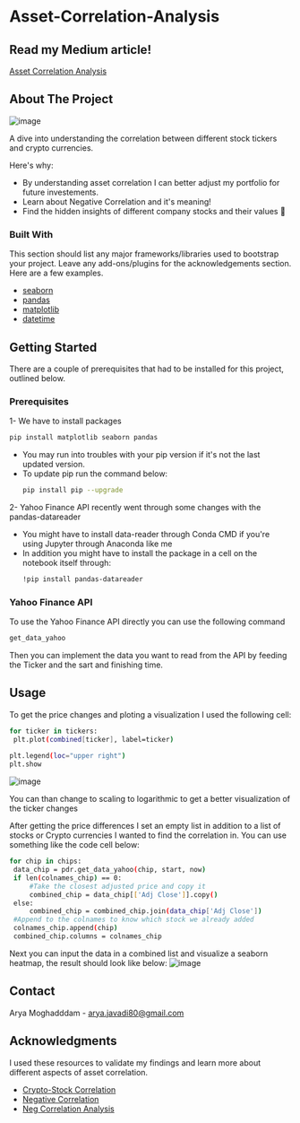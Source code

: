 # Asset-Correlation-Analysis

<div id="top"></div>

<!--
*** I'm using markdown "reference style" links for readability.
*** Reference links are enclosed in brackets [ ] instead of parentheses ( ).
*** See the bottom of this document for the declaration of the reference variables
*** for contributors-url, forks-url, etc. This is an optional, concise syntax you may use.
*** https://www.markdownguide.org/basic-syntax/#reference-style-links
-->

## Read my Medium article!

[Asset Correlation Analysis](https://medium.com/@arya.javadi80/asset-correlation-analysis-bce2b58ee0ae)

<!-- ABOUT THE PROJECT -->
## About The Project

![image](https://user-images.githubusercontent.com/63557848/155867059-dfc4407f-6cb9-4fba-97c2-d1736b7feba8.png)


A dive into understanding the correlation between different stock tickers and crypto currencies.

Here's why:
* By understanding asset correlation I can better adjust my portfolio for future investements.
* Learn about Negative Correlation and it's meaning!
* Find the hidden insights of different company stocks and their values :thinking:



### Built With

This section should list any major frameworks/libraries used to bootstrap your project. Leave any add-ons/plugins for the acknowledgements section. Here are a few examples.

* [seaborn](https://seaborn.pydata.org/)
* [pandas](https://pandas.pydata.org/)
* [matplotlib](https://matplotlib.org/)
* [datetime](https://docs.python.org/3/library/datetime.html)



<!-- GETTING STARTED -->
## Getting Started

There are a couple of prerequisites that had to be installed for this project, outlined below.

### Prerequisites

1- We have to install packages
  ```sh
  pip install matplotlib seaborn pandas 
  ```
- You may run into troubles with your pip version if it's not the last updated version.
- To update pip run the command below:
  ```sh
  pip install pip --upgrade
  ```
2- Yahoo Finance API recently went through some changes with the pandas-datareader
- You might have to install data-reader through Conda CMD if you're using Jupyter through Anaconda like me
- In addition you might have to install the package in a cell on the notebook itself through:
  ```sh
  !pip install pandas-datareader
  ```
### Yahoo Finance API
To use the Yahoo Finance API directly you can use the following command
   ```sh
   get_data_yahoo
   ```
Then you can implement the data you want to read from the API by feeding the Ticker and the sart and finishing time.

<!-- USAGE EXAMPLES -->
## Usage

To get the price changes and ploting a visualization I used the following cell:
   ```sh
   for ticker in tickers:
    plt.plot(combined[ticker], label=ticker)
    
plt.legend(loc="upper right")
plt.show
   ```
   ![image](https://user-images.githubusercontent.com/63557848/155867635-a9cd66a5-c678-4577-a598-92bb212f5659.png)

   You can than change to scaling to logarithmic to get a better visualization of the ticker changes

After getting the price differences I set an empty list in addition to a list of stocks or Crypto currencies I wanted to find the correlation in.
You can use something like the code cell below:

   ```sh
for chip in chips:
    data_chip = pdr.get_data_yahoo(chip, start, now)
    if len(colnames_chip) == 0:
        #Take the closest adjusted price and copy it
        combined_chip = data_chip[['Adj Close']].copy()
    else:
        combined_chip = combined_chip.join(data_chip['Adj Close'])
    #Append to the colnames to know which stock we already added
    colnames_chip.append(chip)
    combined_chip.columns = colnames_chip
   ```
Next you can input the data in a combined list and visualize a seaborn heatmap, the result should look like below:
![image](https://user-images.githubusercontent.com/63557848/155867707-7831baf5-f0e5-4ba3-8ec7-935391428c83.png)


<!-- CONTACT -->
## Contact

Arya Moghadddam - arya.javadi80@gmail.com

<!-- ACKNOWLEDGMENTS -->
## Acknowledgments

I used these resources to validate my findings and learn more about different aspects of asset correlation.

* [Crypto-Stock Correlation](https://www.barrons.com/articles/crypto-and-stocks-look-increasingly-correlated-thats-raised-risk-fears-51642207952)
* [Negative Correlation](https://www.investopedia.com/ask/answers/040815/how-should-i-interpret-negative-correlation.asp)
* [Neg Correlation Analysis](https://learn.robinhood.com/articles/dhlLGCRuKy6YZY6k2bLPM/what-is-negative-correlation/)



<!-- MARKDOWN LINKS & IMAGES -->
<!-- https://www.markdownguide.org/basic-syntax/#reference-style-links -->
[contributors-shield]: https://img.shields.io/github/contributors/othneildrew/Best-README-Template.svg?style=for-the-badge
[contributors-url]: https://github.com/othneildrew/Best-README-Template/graphs/contributors
[forks-shield]: https://img.shields.io/github/forks/othneildrew/Best-README-Template.svg?style=for-the-badge
[forks-url]: https://github.com/othneildrew/Best-README-Template/network/members
[stars-shield]: https://img.shields.io/github/stars/othneildrew/Best-README-Template.svg?style=for-the-badge
[stars-url]: https://github.com/othneildrew/Best-README-Template/stargazers
[issues-shield]: https://img.shields.io/github/issues/othneildrew/Best-README-Template.svg?style=for-the-badge
[issues-url]: https://github.com/othneildrew/Best-README-Template/issues
[license-shield]: https://img.shields.io/github/license/othneildrew/Best-README-Template.svg?style=for-the-badge
[license-url]: https://github.com/othneildrew/Best-README-Template/blob/master/LICENSE.txt
[linkedin-shield]: https://img.shields.io/badge/-LinkedIn-black.svg?style=for-the-badge&logo=linkedin&colorB=555
[linkedin-url]: https://linkedin.com/in/othneildrew
[product-screenshot]: images/screenshot.png

